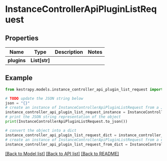 # InstanceControllerApiPluginListRequest


## Properties

Name | Type | Description | Notes
------------ | ------------- | ------------- | -------------
**plugins** | **List[str]** |  | 

## Example

```python
from kestrapy.models.instance_controller_api_plugin_list_request import InstanceControllerApiPluginListRequest

# TODO update the JSON string below
json = "{}"
# create an instance of InstanceControllerApiPluginListRequest from a JSON string
instance_controller_api_plugin_list_request_instance = InstanceControllerApiPluginListRequest.from_json(json)
# print the JSON string representation of the object
print(InstanceControllerApiPluginListRequest.to_json())

# convert the object into a dict
instance_controller_api_plugin_list_request_dict = instance_controller_api_plugin_list_request_instance.to_dict()
# create an instance of InstanceControllerApiPluginListRequest from a dict
instance_controller_api_plugin_list_request_from_dict = InstanceControllerApiPluginListRequest.from_dict(instance_controller_api_plugin_list_request_dict)
```
[[Back to Model list]](../README.md#documentation-for-models) [[Back to API list]](../README.md#documentation-for-api-endpoints) [[Back to README]](../README.md)


